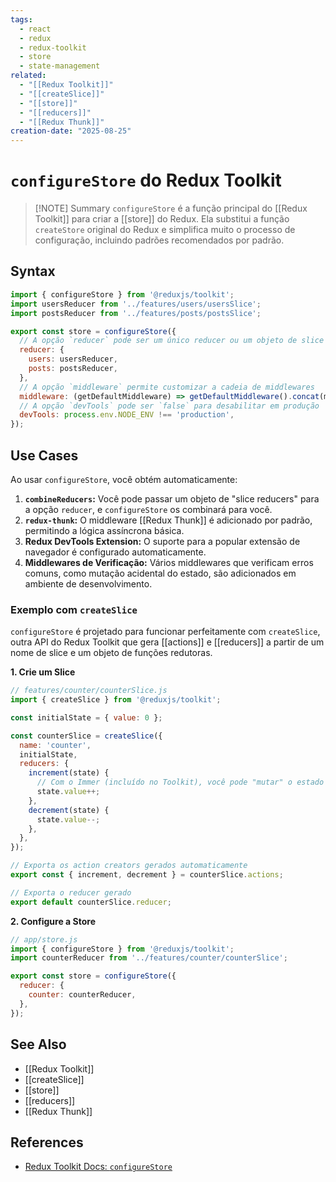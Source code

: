 ```yaml
---
tags:
  - react
  - redux
  - redux-toolkit
  - store
  - state-management
related:
  - "[[Redux Toolkit]]"
  - "[[createSlice]]"
  - "[[store]]"
  - "[[reducers]]"
  - "[[Redux Thunk]]"
creation-date: "2025-08-25"
---
```


# `configureStore` do Redux Toolkit

> [!NOTE] Summary
> `configureStore` é a função principal do [[Redux Toolkit]] para criar a [[store]] do Redux. Ela substitui a função `createStore` original do Redux e simplifica muito o processo de configuração, incluindo padrões recomendados por padrão.

## Syntax

```javascript
import { configureStore } from '@reduxjs/toolkit';
import usersReducer from '../features/users/usersSlice';
import postsReducer from '../features/posts/postsSlice';

export const store = configureStore({
  // A opção `reducer` pode ser um único reducer ou um objeto de slice reducers
  reducer: {
    users: usersReducer,
    posts: postsReducer,
  },
  // A opção `middleware` permite customizar a cadeia de middlewares
  middleware: (getDefaultMiddleware) => getDefaultMiddleware().concat(myCustomMiddleware),
  // A opção `devTools` pode ser `false` para desabilitar em produção
  devTools: process.env.NODE_ENV !== 'production',
});
```

## Use Cases

Ao usar `configureStore`, você obtém automaticamente:

1.  **`combineReducers`:** Você pode passar um objeto de "slice reducers" para a opção `reducer`, e `configureStore` os combinará para você.
2.  **`redux-thunk`:** O middleware [[Redux Thunk]] é adicionado por padrão, permitindo a lógica assíncrona básica.
3.  **Redux DevTools Extension:** O suporte para a popular extensão de navegador é configurado automaticamente.
4.  **Middlewares de Verificação:** Vários middlewares que verificam erros comuns, como mutação acidental do estado, são adicionados em ambiente de desenvolvimento.

### Exemplo com `createSlice`

`configureStore` é projetado para funcionar perfeitamente com `createSlice`, outra API do Redux Toolkit que gera [[actions]] e [[reducers]] a partir de um nome de slice e um objeto de funções redutoras.

**1. Crie um Slice**

```javascript
// features/counter/counterSlice.js
import { createSlice } from '@reduxjs/toolkit';

const initialState = { value: 0 };

const counterSlice = createSlice({
  name: 'counter',
  initialState,
  reducers: {
    increment(state) {
      // Com o Immer (incluído no Toolkit), você pode "mutar" o estado aqui
      state.value++;
    },
    decrement(state) {
      state.value--;
    },
  },
});

// Exporta os action creators gerados automaticamente
export const { increment, decrement } = counterSlice.actions;

// Exporta o reducer gerado
export default counterSlice.reducer;
```

**2. Configure a Store**

```javascript
// app/store.js
import { configureStore } from '@reduxjs/toolkit';
import counterReducer from '../features/counter/counterSlice';

export const store = configureStore({
  reducer: {
    counter: counterReducer,
  },
});
```

## See Also

- [[Redux Toolkit]]
- [[createSlice]]
- [[store]]
- [[reducers]]
- [[Redux Thunk]]

## References

- [Redux Toolkit Docs: `configureStore`](https://redux-toolkit.js.org/api/configureStore)
